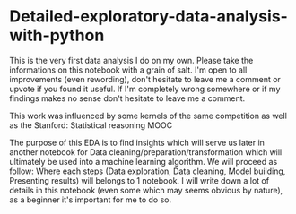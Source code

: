 # Detailed-exploratory-data-analysis-with-python
This is the very first data analysis I do on my own. Please take the informations on this notebook with a grain of salt. I'm open to all improvements (even rewording), don't hesitate to leave me a comment or upvote if you found it useful. If I'm completely wrong somewhere or if my findings makes no sense don't hesitate to leave me a comment.

This work was influenced by some kernels of the same competition as well as the Stanford: Statistical reasoning MOOC

The purpose of this EDA is to find insights which will serve us later in another notebook for Data cleaning/preparation/transformation which will ultimately be used into a machine learning algorithm. We will proceed as follow:
Where each steps (Data exploration, Data cleaning, Model building, Presenting results) will belongs to 1 notebook. I will write down a lot of details in this notebook (even some which may seems obvious by nature), as a beginner it's important for me to do so.
